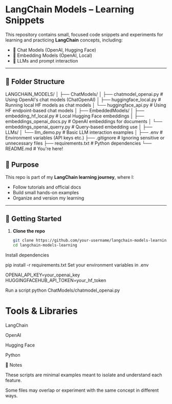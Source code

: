 # LangChain Models – Learning Snippets

This repository contains small, focused code snippets and experiments for learning and practicing **LangChain** concepts, including:

- 🔹 Chat Models (OpenAI, Hugging Face)
- 🔹 Embedding Models (OpenAI, Local)
- 🔹 LLMs and prompt interaction

---

## 📁 Folder Structure

LANGCHAIN_MODELS/
│
├── ChatModels/
│ ├── chatmodel_openai.py # Using OpenAI's chat models (ChatOpenAI)
│ ├── huggingface_local.py # Running local HF models as chat models
│ └── huggingface_api.py # Using HF endpoint-based chat models
│
├── EmbeddedModels/
│ ├── embedding_hf_local.py # Local Hugging Face embeddings
│ ├── embeddings_openai_docs.py # OpenAI embeddings for documents
│ └── embeddings_openai_querry.py # Query-based embedding use
│
├── LLMs/
│ └── llm_demo.py # Basic LLM interaction examples
│
├── .env # Environment variables (API keys etc.)
├── .gitignore # Ignoring sensitive or unnecessary files
├── requirements.txt # Python dependencies
└── README.md # You're here!


## 🧠 Purpose

This repo is part of my **LangChain learning journey**, where I:

- Follow tutorials and official docs
- Build small hands-on examples
- Organize and version my learning

---

## 🚀 Getting Started

1. **Clone the repo**  
   ```bash
   git clone https://github.com/your-username/langchain-models-learning.git
   cd langchain-models-learning

Install dependencies

pip install -r requirements.txt
Set your environment variables in .env


OPENAI_API_KEY=your_openai_key
HUGGINGFACEHUB_API_TOKEN=your_hf_token


Run a script
python ChatModels/chatmodel_openai.py



# Tools & Libraries

LangChain

OpenAI

Hugging Face

Python


📌 Notes

These scripts are minimal examples meant to isolate and understand each feature.

Some files may overlap or experiment with the same concept in different ways.